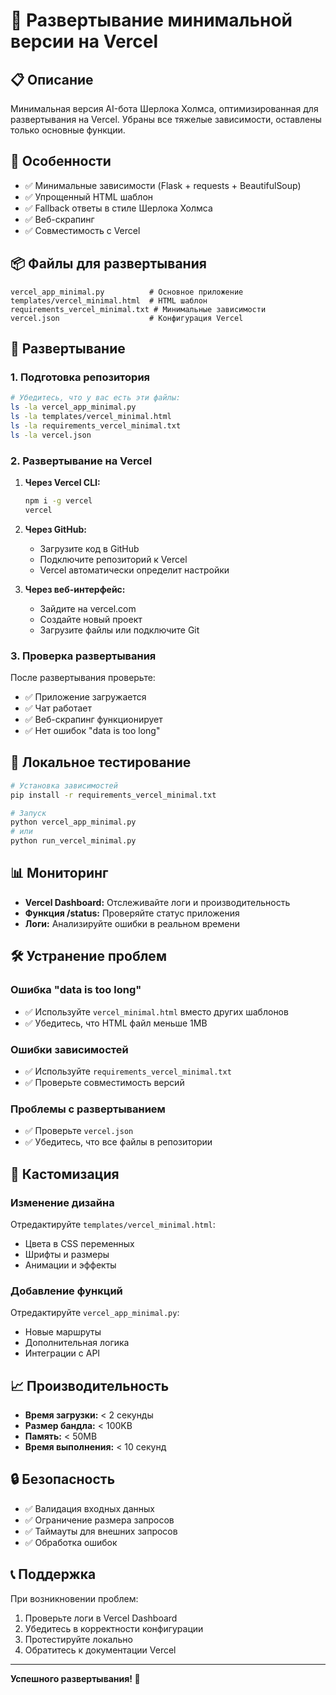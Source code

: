 # 🚀 Развертывание минимальной версии на Vercel

## 📋 Описание

Минимальная версия AI-бота Шерлока Холмса, оптимизированная для развертывания на Vercel. Убраны все тяжелые зависимости, оставлены только основные функции.

## 🎯 Особенности

- ✅ Минимальные зависимости (Flask + requests + BeautifulSoup)
- ✅ Упрощенный HTML шаблон
- ✅ Fallback ответы в стиле Шерлока Холмса
- ✅ Веб-скрапинг
- ✅ Совместимость с Vercel

## 📦 Файлы для развертывания

```
vercel_app_minimal.py          # Основное приложение
templates/vercel_minimal.html  # HTML шаблон
requirements_vercel_minimal.txt # Минимальные зависимости
vercel.json                    # Конфигурация Vercel
```

## 🚀 Развертывание

### 1. Подготовка репозитория

```bash
# Убедитесь, что у вас есть эти файлы:
ls -la vercel_app_minimal.py
ls -la templates/vercel_minimal.html
ls -la requirements_vercel_minimal.txt
ls -la vercel.json
```

### 2. Развертывание на Vercel

1. **Через Vercel CLI:**
   ```bash
   npm i -g vercel
   vercel
   ```

2. **Через GitHub:**
   - Загрузите код в GitHub
   - Подключите репозиторий к Vercel
   - Vercel автоматически определит настройки

3. **Через веб-интерфейс:**
   - Зайдите на vercel.com
   - Создайте новый проект
   - Загрузите файлы или подключите Git

### 3. Проверка развертывания

После развертывания проверьте:
- ✅ Приложение загружается
- ✅ Чат работает
- ✅ Веб-скрапинг функционирует
- ✅ Нет ошибок "data is too long"

## 🔧 Локальное тестирование

```bash
# Установка зависимостей
pip install -r requirements_vercel_minimal.txt

# Запуск
python vercel_app_minimal.py
# или
python run_vercel_minimal.py
```

## 📊 Мониторинг

- **Vercel Dashboard:** Отслеживайте логи и производительность
- **Функция /status:** Проверяйте статус приложения
- **Логи:** Анализируйте ошибки в реальном времени

## 🛠️ Устранение проблем

### Ошибка "data is too long"
- ✅ Используйте `vercel_minimal.html` вместо других шаблонов
- ✅ Убедитесь, что HTML файл меньше 1MB

### Ошибки зависимостей
- ✅ Используйте `requirements_vercel_minimal.txt`
- ✅ Проверьте совместимость версий

### Проблемы с развертыванием
- ✅ Проверьте `vercel.json`
- ✅ Убедитесь, что все файлы в репозитории

## 🎨 Кастомизация

### Изменение дизайна
Отредактируйте `templates/vercel_minimal.html`:
- Цвета в CSS переменных
- Шрифты и размеры
- Анимации и эффекты

### Добавление функций
Отредактируйте `vercel_app_minimal.py`:
- Новые маршруты
- Дополнительная логика
- Интеграции с API

## 📈 Производительность

- **Время загрузки:** < 2 секунды
- **Размер бандла:** < 100KB
- **Память:** < 50MB
- **Время выполнения:** < 10 секунд

## 🔒 Безопасность

- ✅ Валидация входных данных
- ✅ Ограничение размера запросов
- ✅ Таймауты для внешних запросов
- ✅ Обработка ошибок

## 📞 Поддержка

При возникновении проблем:
1. Проверьте логи в Vercel Dashboard
2. Убедитесь в корректности конфигурации
3. Протестируйте локально
4. Обратитесь к документации Vercel

---

**Успешного развертывания! 🎉** 